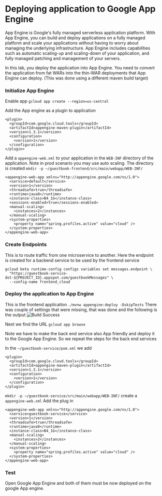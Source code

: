 # Deploying application to Google App Engine
App Engine is Google's fully managed serverless application platform. With App Engine, you can build and deploy applications on a fully managed platform and scale your applications without having to worry about managing the underlying infrastructure. App Engine includes capabilities such as automatic scaling-up and scaling-down of your application, and fully managed patching and management of your servers.

In this lab, you deploy the application into App Engine. You need to convert the application from fat WARs into the thin-WAR deployments that App Engine can deploy.  (This was done using a different maven build target)

### Initialize App Engine
Enable app
`gcloud app create --region=us-central`

Add the App engine as a plugin to application
```
<plugin>
  <groupId>com.google.cloud.tools</groupId>
  <artifactId>appengine-maven-plugin</artifactId>
  <version>1.3.1</version>
  <configuration>
	<version>1</version>
  </configuration>
</plugin>

```
Add a `appengine-web.xml` to your application in the `WEB-INF` directory of the application.  Note in prod scenario you may use auto scaling.
The directory is created `mkdir -p ~/guestbook-frontend/src/main/webapp/WEB-INF/` 
```
<appengine-web-app xmlns="http://appengine.google.com/ns/1.0">
  <service>default</service>
  <version>1</version>
  <threadsafe>true</threadsafe>
  <runtime>java8</runtime>
  <instance-class>B4_1G</instance-class>
  <sessions-enabled>true</sessions-enabled>
  <manual-scaling>
    <instances>2</instances>
  </manual-scaling>
  <system-properties>
    <property name="spring.profiles.active" value="cloud" />
  </system-properties>
</appengine-web-app>
```


### Create Endpoints
This is to route traffic from one microservice to another.  Here the endpoint is created for a backend service to be used by the frontend service
```
gcloud beta runtime-config configs variables set messages.endpoint \
  "https://guestbook-service-dot-${PROJECT_ID}.appspot.com/guestbookMessages" \
  --config-name frontend_cloud
```
    
### Deploy the application to App Engine
This is the frontend applicaiton
`./mvnw appengine:deploy -DskipTests`
There was couple of settings that were missing, that was done and the following is the output
![Build Success](https://i.imgur.com/r4PDWCf.png)

Next we find the URL
`gcloud app browse`

Note we have to make the back end service also App friendly and deploy it to the Google App Engine.  So we repeat the steps for the back end services

In the `~/guestbook-service/pom.xml` we add
```
<plugin>
  <groupId>com.google.cloud.tools</groupId>
  <artifactId>appengine-maven-plugin</artifactId>
  <version>1.3.1</version>
  <configuration>
	<version>1</version>
  </configuration>
</plugin>

```
`mkdir -p ~/guestbook-service/src/main/webapp/WEB-INF/` 
create a `appengine-web.xml`
Add the plug in 
```
<appengine-web-app xmlns="http://appengine.google.com/ns/1.0">
  <service>guestbook-service</service>
  <version>1</version>
  <threadsafe>true</threadsafe>
  <runtime>java8</runtime>
  <instance-class>B4_1G</instance-class>
  <manual-scaling>
    <instances>2</instances>
  </manual-scaling>
  <system-properties>
    <property name="spring.profiles.active" value="cloud" />
  </system-properties>
</appengine-web-app>
```

### Test 
Open Google App Engine and both of them must be now deployed on the google App engine. 

<!--stackedit_data:
eyJoaXN0b3J5IjpbLTE0MDIyODI1MCw4ODkxNjMyOSwtOTk1OD
YwOTEsNjYyOTc3MDY0LDgyNDM5OTYyNiwtMTg1MjQ2Njc4OCwt
NTE1MzM1MDc0LDEyNjI1NzIxNTIsLTIwODg3NDY2MTIsNzMwOT
k4MTE2XX0=
-->
